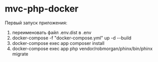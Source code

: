 # mvc-php-docker

Первый запуск приложения:
1) переименовать файл .env.dist в .env
1) docker-compose -f "docker-compose.yml" up -d --build
2) docker-compose exec app composer install
3) docker-compose exec app php vendor/robmorgan/phinx/bin/phinx migrate
